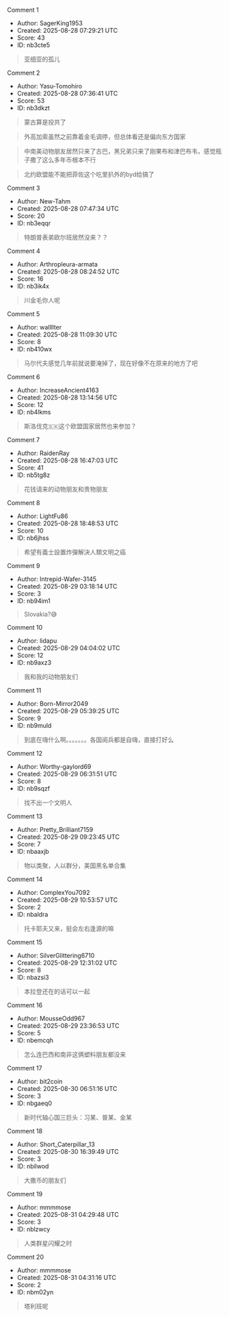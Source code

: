 Comment 1

- Author: SagerKing1953
- Created: 2025-08-28 07:29:21 UTC
- Score: 43
- ID: nb3cte5

> 亚细亚的孤儿

Comment 2

- Author: Yasu-Tomohiro
- Created: 2025-08-28 07:36:41 UTC
- Score: 53
- ID: nb3dkzt

> 蒙古算是投共了

> 外高加索虽然之前靠着金毛调停，但总体看还是偏向东方国家

> 中南美动物朋友居然只来了古巴，黑兄弟只来了刚果布和津巴布韦，感觉瓶子撒了这么多年币根本不行

> 北约欧盟能不能把菲佐这个吃里扒外的byd给搞了

Comment 3

- Author: New-Tahm
- Created: 2025-08-28 07:47:34 UTC
- Score: 20
- ID: nb3eqqr

> 特朗普表弟欧尔班居然没来？？

Comment 4

- Author: Arthropleura-armata
- Created: 2025-08-28 08:24:52 UTC
- Score: 16
- ID: nb3ik4x

> 川金毛你人呢

Comment 5

- Author: wallllter
- Created: 2025-08-28 11:09:30 UTC
- Score: 8
- ID: nb410wx

> 马尔代夫感觉几年前就说要淹掉了，现在好像不在原来的地方了吧

Comment 6

- Author: IncreaseAncient4163
- Created: 2025-08-28 13:14:56 UTC
- Score: 12
- ID: nb4lkms

> 斯洛伐克🇸🇰这个欧盟国家居然也来参加？

Comment 7

- Author: RaidenRay
- Created: 2025-08-28 16:47:03 UTC
- Score: 41
- ID: nb5tg8z

> 花钱请来的动物朋友和贵物朋友

Comment 8

- Author: LightFu86
- Created: 2025-08-28 18:48:53 UTC
- Score: 10
- ID: nb6jhss

> 希望有義士設置炸彈解決人類文明之癌

Comment 9

- Author: Intrepid-Wafer-3145
- Created: 2025-08-29 03:18:14 UTC
- Score: 3
- ID: nb94im1

> Slovakia?😅

Comment 10

- Author: lidapu
- Created: 2025-08-29 04:04:02 UTC
- Score: 12
- ID: nb9axz3

> 我和我的动物朋友们

Comment 11

- Author: Born-Mirror2049
- Created: 2025-08-29 05:39:25 UTC
- Score: 9
- ID: nb9muld

> 到底在嗨什么啊。。。。。。。各国阅兵都是自嗨，直接打好么

Comment 12

- Author: Worthy-gaylord69
- Created: 2025-08-29 06:31:51 UTC
- Score: 8
- ID: nb9sqzf

> 找不出一个文明人

Comment 13

- Author: Pretty_Brilliant7159
- Created: 2025-08-29 09:23:45 UTC
- Score: 7
- ID: nbaaxjb

> 物以类聚，人以群分，美国黑名单合集

Comment 14

- Author: ComplexYou7092
- Created: 2025-08-29 10:53:57 UTC
- Score: 2
- ID: nbaldra

> 托卡耶夫又来，挺会左右逢源的嘛

Comment 15

- Author: SilverGlittering6710
- Created: 2025-08-29 12:31:02 UTC
- Score: 8
- ID: nbazsi3

> 本拉登还在的话可以一起

Comment 16

- Author: MousseOdd967
- Created: 2025-08-29 23:36:53 UTC
- Score: 5
- ID: nbemcqh

> 怎么连巴西和南非这俩塑料朋友都没来

Comment 17

- Author: bit2coin
- Created: 2025-08-30 06:51:16 UTC
- Score: 3
- ID: nbgaeq0

> 新时代轴心国三巨头：习某、普某、金某

Comment 18

- Author: Short_Caterpillar_13
- Created: 2025-08-30 16:39:49 UTC
- Score: 3
- ID: nbilwod

> 大撒币的朋友们

Comment 19

- Author: mmmmose
- Created: 2025-08-31 04:29:48 UTC
- Score: 3
- ID: nblzwcy

> 人类群星闪耀之时

Comment 20

- Author: mmmmose
- Created: 2025-08-31 04:31:16 UTC
- Score: 2
- ID: nbm02yn

> 塔利班呢
